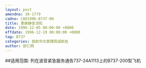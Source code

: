 ```yaml
---
layout: post
amendno: 39-1779
cadno: CAD1996-B737-09
title: 更换静变流机
date: 1996-12-05 00:00:00 +0800
effdate: 1996-12-19 00:00:00 +0800
tag: B737
categories: 民航华北管理局适航处
author: 邵仁明
---
```


##适用范围:
列在波音紧急服务通告737-24A1113上的B737-200型飞机


